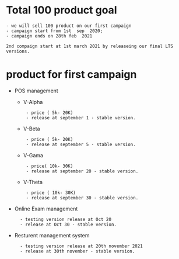 # Total 100 product goal
    - we will sell 100 product on our first campaign
    - campaign start from 1st  sep  2020;
    - campaign ends on 28th feb  2021

    2nd compaign start at 1st march 2021 by releaseing our final LTS versions.


# product for first campaign

- POS management
    - V-Alpha 
    
           - price ( 5k- 20K)
           - release at september 1 - stable version.

    - V-Beta
     
           - price ( 5k- 20K)
           - release at september 5 - stable version.
    - V-Gama
    
           - price( 10k- 30K)
           - release at september 20 - stable version.
    - V-Theta
    
           - price ( 10k- 30K)
           - release at september 30 - stable version.

- Online Exam management

        - testing version release at Oct 20
        - release at Oct 30 - stable version.


- Resturent management system

        - testing version release at 20th november 2021
        - release at 30th november - stable version.

